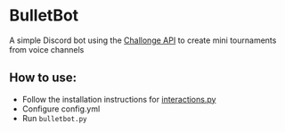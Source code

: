 # BulletBot
A simple Discord bot using the [Challonge API](https://api.challonge.com/v1) to create mini tournaments from voice channels

## How to use:

- Follow the installation instructions for [interactions.py](https://github.com/interactions-py/interactions.py)
- Configure config.yml
- Run `bulletbot.py`
